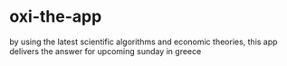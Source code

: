 # oxi-the-app
by using the latest scientific algorithms and economic theories, this app delivers the answer for upcoming sunday in greece
